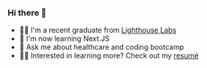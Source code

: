 ### Hi there 👋

- 👨‍🎓 I'm a recent graduate from [Lighthouse Labs](https://https://www.lighthouselabs.ca/)
- 🌱 I'm now learning Next.JS
- 💬 Ask me about healthcare and coding bootcamp
- 👨‍💻 Interested in learning more? Check out my [resumé](https://danpappo.com/resume) 
